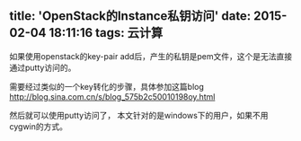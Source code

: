 title: 'OpenStack的Instance私钥访问'
date: 2015-02-04 18:11:16
tags: 云计算
---

如果使用openstack的key-pair add后，产生的私钥是pem文件，这个是无法直接通过putty访问的。

需要经过类似的一个key转化的步骤，具体参加这篇blog
http://blog.sina.com.cn/s/blog_575b2c50010198oy.html

然后就可以使用putty访问了， 本文针对的是windows下的用户，如果不用cygwin的方式。                                   